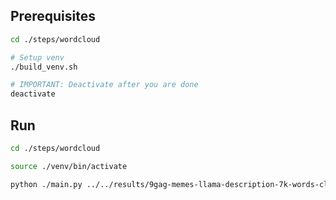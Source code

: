 ## Prerequisites

```sh
cd ./steps/wordcloud

# Setup venv
./build_venv.sh

# IMPORTANT: Deactivate after you are done
deactivate
```

## Run

```sh
cd ./steps/wordcloud

source ./venv/bin/activate

python ./main.py ../../results/9gag-memes-llama-description-7k-words-cleaned.txt
```
